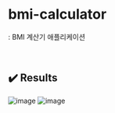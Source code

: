 # bmi-calculator
: BMI 계산기 애플리케이션

</br>

## ✔️ Results
![image](https://user-images.githubusercontent.com/98683722/151697875-cd5d1de3-cc1f-4dd9-9162-5e356b5dc760.png)
![image](https://user-images.githubusercontent.com/98683722/151697895-559bb6ad-6fc2-4567-b91c-cc5c0e5378a3.png)
